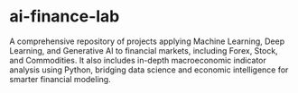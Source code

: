 # ai-finance-lab
A comprehensive repository of projects applying Machine Learning, Deep Learning, and Generative AI to financial markets, including Forex, Stock, and Commodities. It also includes in-depth macroeconomic indicator analysis using Python, bridging data science and economic intelligence for smarter financial modeling.
